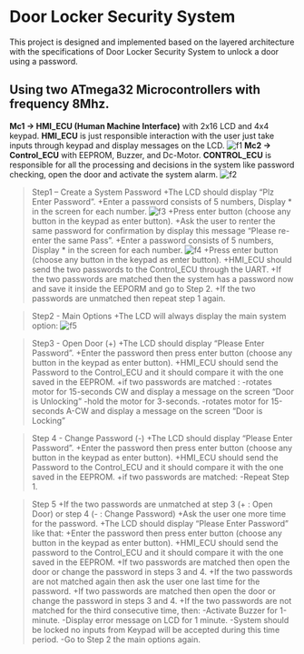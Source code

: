 # Door Locker Security System
This project is designed and implemented based on the layered architecture
with the specifications of Door Locker Security System  to unlock a door using a password.
## Using two ATmega32 Microcontrollers with frequency 8Mhz.
**Mc1 → HMI_ECU (Human Machine Interface)** with 2x16 LCD and 4x4 keypad.
**HMI_ECU** is just responsible interaction with the user just take inputs through keypad and display messages on the LCD.
![f1](https://github.com/Marcoyacoub01/Door_Locker_Security_System/assets/118049131/3d5065d6-adcb-4bc1-8ed1-f35e3e9efaf5)
**Mc2 → Control_ECU** with EEPROM, Buzzer, and Dc-Motor.
**CONTROL_ECU** is responsible for all the processing and decisions in the system like password checking, open the door and activate the system alarm.
![f2](https://github.com/Marcoyacoub01/Door_Locker_Security_System/assets/118049131/bb462e13-fa27-4e16-b759-eda887c2100d)

>Step1 – Create a System Password
+The LCD should display “Plz Enter Password”.
+Enter a password consists of 5 numbers, Display * in the screen for each number.
![f3](https://github.com/Marcoyacoub01/Door_Locker_Security_System/assets/118049131/e89a0e3d-602a-4a95-9b6c-e421b46600a0)
+Press enter button (choose any button in the keypad as enter button).
+Ask the user to renter the same password for confirmation by display this message “Please re-enter the same Pass”.
+Enter a password consists of 5 numbers, Display * in the screen for each number.
![f4](https://github.com/Marcoyacoub01/Door_Locker_Security_System/assets/118049131/36da1589-00b8-467e-b2ac-e48d1eea193c)
+Press enter button (choose any button in the keypad as enter button).
+HMI_ECU should send the two passwords to the Control_ECU through the UART.
+If the two passwords are matched then the system has a password now and save it inside the EEPORM and go to Step 2.
+If the two passwords are unmatched then repeat step 1 again.

> Step2 - Main Options
+The LCD will always display the main system option:
![f5](https://github.com/Marcoyacoub01/Door_Locker_Security_System/assets/118049131/52117204-d3e4-43ab-9a73-fa402844abeb)

> Step3 - Open Door (+)
+The LCD should display “Please Enter Password”.
+Enter the password then press enter button (choose any button in the keypad as enter button).
+HMI_ECU should send the Password to the Control_ECU and it should compare it with the one saved in the EEPROM.
+if two passwords are matched :
   -rotates motor for 15-seconds CW and display a message on the screen “Door is Unlocking”
   -hold the motor for 3-seconds.
   -rotates motor for 15-seconds A-CW and display a message on the screen “Door is Locking”

> Step 4 - Change Password (-)
+The LCD should display “Please Enter Password”.
+Enter the password then press enter button (choose any button in the keypad as enter button).
+HMI_ECU should send the Password to the Control_ECU and it should compare it with the one saved in the EEPROM.
+if two passwords are matched:
  -Repeat Step 1.

> Step 5
+If the two passwords are unmatched at step 3 (+ : Open Door) or step 4 (- : Change Password)
+Ask the user one more time for the password.
+The LCD should display “Please Enter Password” like that:
+Enter the password then press enter button (choose any button in the keypad as enter button).
+HMI_ECU should send the password to the Control_ECU and it should compare it with the one saved in the EEPROM.
+If two passwords are matched then open the door or change the password in steps 3 and 4.
+If the two passwords are not matched again then ask the user one last time for the password.
+If two passwords are matched then open the door or change the password in steps 3 and 4.
+If the two passwords are not matched for the third consecutive time, then:
  -Activate Buzzer for 1-minute.
  -Display error message on LCD for 1 minute.
  -System should be locked no inputs from Keypad will be accepted during this time period.
  -Go to Step 2 the main options again.


